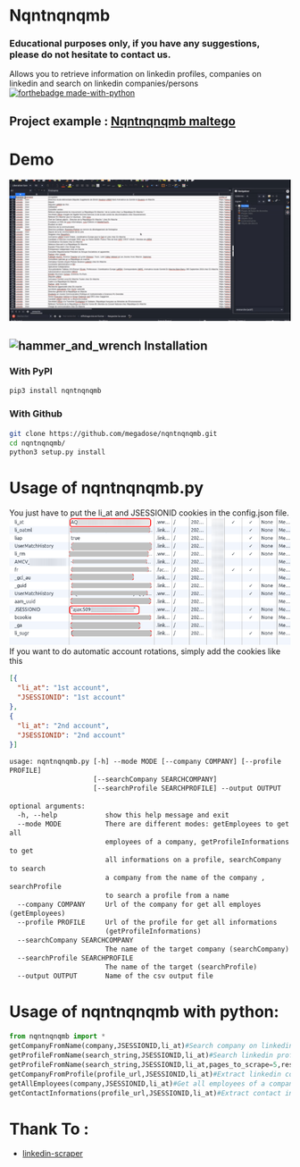 # Nqntnqnqmb
### Educational purposes only, if you have any suggestions, please do not hesitate to contact us.
Allows you to retrieve information on linkedin profiles, companies on linkedin and search on linkedin companies/persons
[![forthebadge made-with-python](http://ForTheBadge.com/images/badges/made-with-python.svg)](https://www.python.org/)
## Project example : [Nqntnqnqmb maltego](https://github.com/megadose/nqntnqnqmb-maltego)

# Demo
![](demo.gif)

## ![hammer_and_wrench](https://github.githubassets.com/images/icons/emoji/unicode/1f6e0.png) Installation

### With PyPI

```bash
pip3 install nqntnqnqmb
```

### With Github

```bash
git clone https://github.com/megadose/nqntnqnqmb.git
cd nqntnqnqmb/
python3 setup.py install
```

# Usage of nqntnqnqmb.py 
You just have to put the li_at and JSESSIONID cookies in the config.json file. 
![](cookies.png)
If you want to do automatic account rotations, simply add the cookies like this
```json
[{
  "li_at": "1st account",
  "JSESSIONID": "1st account"
},
{
  "li_at": "2nd account",
  "JSESSIONID": "2nd account"
}]
```


```
usage: nqntnqnqmb.py [-h] --mode MODE [--company COMPANY] [--profile PROFILE]
                     [--searchCompany SEARCHCOMPANY]
                     [--searchProfile SEARCHPROFILE] --output OUTPUT

optional arguments:
  -h, --help            show this help message and exit
  --mode MODE           There are different modes: getEmployees to get all
                        employees of a company, getProfileInformations to get
                        all informations on a profile, searchCompany to search
                        a company from the name of the company , searchProfile
                        to search a profile from a name
  --company COMPANY     Url of the company for get all employes (getEmployees)
  --profile PROFILE     Url of the profile for get all informations
                        (getProfileInformations)
  --searchCompany SEARCHCOMPANY
                        The name of the target company (searchCompany)
  --searchProfile SEARCHPROFILE
                        The name of the target (searchProfile)
  --output OUTPUT       Name of the csv output file
```
# Usage of nqntnqnqmb with python:

```python
from nqntnqnqmb import *
getCompanyFromName(company,JSESSIONID,li_at)#Search company on linkedin from name
getProfileFromName(search_string,JSESSIONID,li_at)#Search linkedin profile from name (Simple Usage)
getProfileFromName(search_string,JSESSIONID,li_at,pages_to_scrape=5,results_per_page=20)#Search linkedin profile from name (Advanced Usage)
getCompanyFromProfile(profile_url,JSESSIONID,li_at)#Extract linkedin company from a profile
getAllEmployees(company,JSESSIONID,li_at)#Get all employees of a company from the linkedin company url
getContactInformations(profile_url,JSESSIONID,li_at)#Extract contact informations from a profiles like the email, phone number and more
```

# Thank To :
- [linkedin-scraper](https://github.com/hakimkhalafi/linkedin-scraper)
